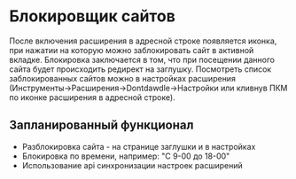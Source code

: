 # Блокировщик сайтов
После включения расширения в адресной строке появляется иконка, при нажатии на которую можно заблокировать сайт в активной вкладке. Блокировка заключается в том, что при посещении данного сайта будет происходить редирект на заглушку. 
Посмотреть список заблокированных сайтов можно в настройках расширения (Инструменты->Расширения->Dontdawdle->Настройки или кливнув ПКМ по иконке расширения в адресной строке).

## Запланированный функционал
* Разблокировка сайта - на странице заглушки и в настройках
* Блокировка по времени, например: "С 9-00 до 18-00"
* Использование api синхронизации настроек расширений
